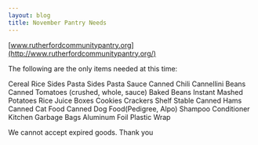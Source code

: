 ```yaml
---
layout: blog
title: November Pantry Needs
---
```


[www.rutherfordcommunitypantry.org](http://www.rutherfordcommunitypantry.org/)

The following are the only items needed at this time: 

Cereal
Rice Sides
Pasta Sides
Pasta Sauce
Canned Chili
Cannellini Beans
Canned Tomatoes (crushed, whole, sauce)
Baked Beans
Instant Mashed Potatoes
Rice
Juice Boxes
Cookies
Crackers
Shelf Stable Canned Hams
Canned Cat Food
Canned Dog Food(Pedigree, Alpo)
Shampoo
Conditioner
Kitchen Garbage Bags
Aluminum Foil
Plastic Wrap

We cannot accept expired goods. Thank you
